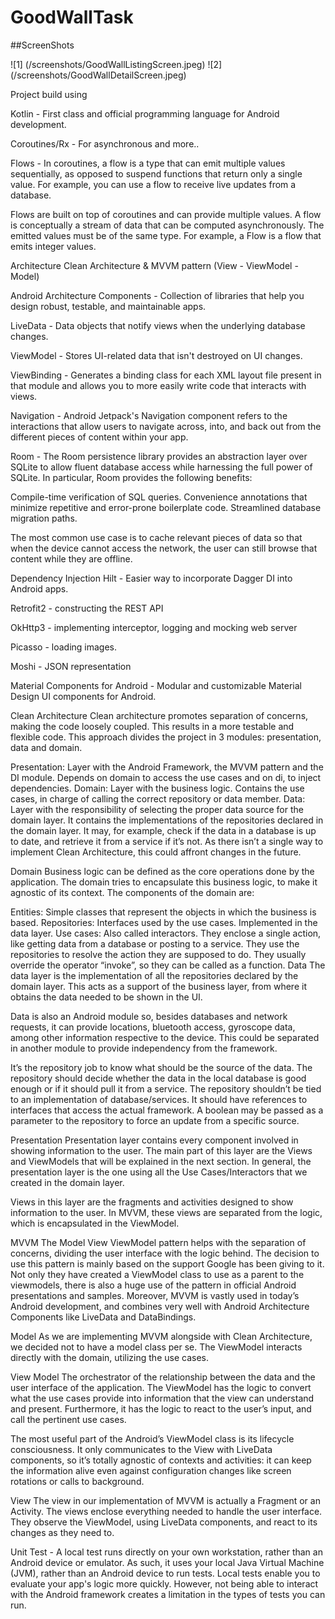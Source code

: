 # GoodWallTask

##ScreenShots

![1] (/screenshots/GoodWallListingScreen.jpeg)
![2] (/screenshots/GoodWallDetailScreen.jpeg)

Project build using

Kotlin - First class and official programming language for Android development.

Coroutines/Rx - For asynchronous and more..

Flows - In coroutines, a flow is a type that can emit multiple values sequentially, as opposed to suspend functions that return only a single value. For example, you can use a flow to receive live updates from a database.

Flows are built on top of coroutines and can provide multiple values. A flow is conceptually a stream of data that can be computed asynchronously. The emitted values must be of the same type. For example, a Flow<Int> is a flow that emits integer values.

Architecture
Clean Architecture & 
MVVM pattern (View - ViewModel - Model)

Android Architecture Components - Collection of libraries that help you design robust, testable, and maintainable apps.

LiveData - Data objects that notify views when the underlying database changes.

ViewModel - Stores UI-related data that isn't destroyed on UI changes.

ViewBinding - Generates a binding class for each XML layout file present in that module and allows you to more easily write code that interacts with views.

Navigation - Android Jetpack's Navigation component refers to the interactions that allow users to navigate across, into, and back out from the different pieces of content within your app.

Room - The Room persistence library provides an abstraction layer over SQLite to allow fluent database access while harnessing the full power of SQLite. In particular, Room provides the following benefits:

Compile-time verification of SQL queries.
Convenience annotations that minimize repetitive and error-prone boilerplate code.
Streamlined database migration paths.

The most common use case is to cache relevant pieces of data so that when the device cannot access the network, the user can still browse that content while they are offline.

Dependency Injection
Hilt - Easier way to incorporate Dagger DI into Android apps.

Retrofit2 - constructing the REST API

OkHttp3 - implementing interceptor, logging and mocking web server

Picasso - loading images.

Moshi - JSON representation

Material Components for Android - Modular and customizable Material Design UI components for Android.

Clean Architecture
Clean architecture promotes separation of concerns, making the code loosely coupled. This results in a more testable and flexible code. This approach divides the project in 3 modules: presentation, data and domain.

Presentation: Layer with the Android Framework, the MVVM pattern and the DI module. Depends on domain to access the use cases and on di, to inject dependencies.
Domain: Layer with the business logic. Contains the use cases, in charge of calling the correct repository or data member.
Data: Layer with the responsibility of selecting the proper data source for the domain layer. It contains the implementations of the repositories declared in the domain layer. It may, for example, check if the data in a database is up to date, and retrieve it from a service if it’s not.
As there isn’t a single way to implement Clean Architecture, this could affront changes in the future.

Domain
Business logic can be defined as the core operations done by the application. The domain tries to encapsulate this business logic, to make it agnostic of its context. The components of the domain are:

Entities: Simple classes that represent the objects in which the business is based.
Repositories: Interfaces used by the use cases. Implemented in the data layer.
Use cases: Also called interactors. They enclose a single action, like getting data from a database or posting to a service. They use the repositories to resolve the action they are supposed to do. They usually override the operator “invoke”, so they can be called as a function.
Data
The data layer is the implementation of all the repositories declared by the domain layer. This acts as a support of the business layer, from where it obtains the data needed to be shown in the UI.

Data is also an Android module so, besides databases and network requests, it can provide locations, bluetooth access, gyroscope data, among other information respective to the device. This could be separated in another module to provide independency from the framework.

It’s the repository job to know what should be the source of the data. The repository should decide whether the data in the local database is good enough or if it should pull it from a service. The repository shouldn’t be tied to an implementation of database/services. It should have references to interfaces that access the actual framework. A boolean may be passed as a parameter to the repository to force an update from a specific source.

Presentation
Presentation layer contains every component involved in showing information to the user. The main part of this layer are the Views and ViewModels that will be explained in the next section. In general, the presentation layer is the one using all the Use Cases/Interactors that we created in the domain layer.

Views in this layer are the fragments and activities designed to show information to the user. In MVVM, these views are separated from the logic, which is encapsulated in the ViewModel.

MVVM
The Model View ViewModel pattern helps with the separation of concerns, dividing the user interface with the logic behind. The decision to use this pattern is mainly based on the support Google has been giving to it. Not only they have created a ViewModel class to use as a parent to the viewmodels, there is also a huge use of the pattern in official Android presentations and samples. Moreover, MVVM is vastly used in today’s Android development, and combines very well with Android Architecture Components like LiveData and DataBindings.

Model
As we are implementing MVVM alongside with Clean Architecture, we decided not to have a model class per se. The ViewModel interacts directly with the domain, utilizing the use cases.

View Model
The orchestrator of the relationship between the data and the user interface of the application. The ViewModel has the logic to convert what the use cases provide into information that the view can understand and present. Furthermore, it has the logic to react to the user’s input, and call the pertinent use cases.

The most useful part of the Android’s ViewModel class is its lifecycle consciousness. It only communicates to the View with LiveData components, so it’s totally agnostic of contexts and activities: it can keep the information alive even against configuration changes like screen rotations or calls to background.

View
The view in our implementation of MVVM is actually a Fragment or an Activity. The views enclose everything needed to handle the user interface. They observe the ViewModel, using LiveData components, and react to its changes as they need to.

Unit Test - A local test runs directly on your own workstation, rather than an Android device or emulator. As such, it uses your local Java Virtual Machine (JVM), rather than an Android device to run tests. Local tests enable you to evaluate your app's logic more quickly. However, not being able to interact with the Android framework creates a limitation in the types of tests you can run.
